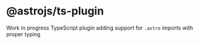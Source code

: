 # @astrojs/ts-plugin

Work in progress TypeScript plugin adding support for `.astro` imports with proper typing
